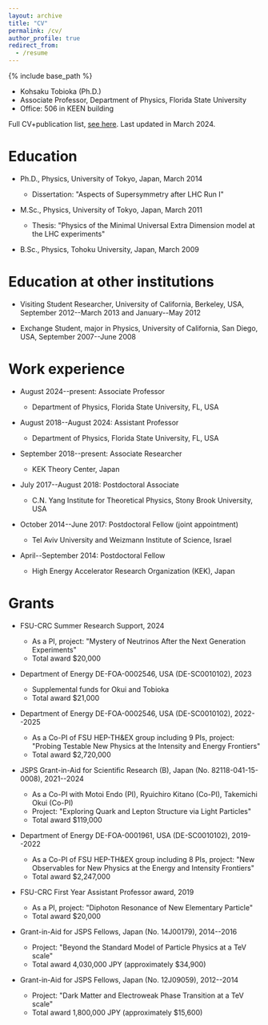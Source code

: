 ```yaml
---
layout: archive
title: "CV"
permalink: /cv/
author_profile: true
redirect_from:
  - /resume
---
```


{% include base_path %}

* Kohsaku Tobioka (Ph.D.)
* Associate Professor, Department of Physics, Florida State University
* Office: 506 in KEEN building

Full CV+publication list, [see here](/files/CV+publist_Tobiokafrom2024March.pdf). Last updated in March 2024. 


Education
======
* Ph.D., Physics, University of Tokyo, Japan, March 2014
  * Dissertation: "Aspects of Supersymmetry after LHC Run I"

* M.Sc., Physics, University of Tokyo, Japan, March 2011
  * Thesis: "Physics of the Minimal Universal Extra Dimension model at the LHC experiments"

* B.Sc., Physics, Tohoku University, Japan, March 2009

Education at other institutions
======
* Visiting Student Researcher, University of California, Berkeley, USA, September 2012--March 2013 and January--May 2012

* Exchange Student, major in Physics, University of California, San Diego, USA, September 2007--June 2008

Work experience
======
* August 2024--present: Associate Professor
  * Department of Physics, Florida State University, FL, USA

* August 2018--August 2024: Assistant Professor
  * Department of Physics, Florida State University, FL, USA

* September 2018--present: Associate Researcher
  * KEK Theory Center, Japan

* July 2017--August 2018: Postdoctoral Associate
  * C.N. Yang Institute for Theoretical Physics, Stony Brook University, USA

* October 2014--June 2017: Postdoctoral Fellow (joint appointment)
  * Tel Aviv University and Weizmann Institute of Science, Israel

* April--September 2014: Postdoctoral Fellow
  * High Energy Accelerator Research Organization (KEK), Japan

Grants
======
* FSU-CRC Summer Research Support, 2024
  * As a PI, project: "Mystery of Neutrinos After the Next Generation Experiments"
  * Total award \$20,000

* Department of Energy DE-FOA-0002546, USA (DE-SC0010102), 2023
  * Supplemental funds for Okui and Tobioka
  * Total award \$21,000

* Department of Energy DE-FOA-0002546, USA (DE-SC0010102), 2022--2025
  * As a Co-PI of FSU HEP-TH&EX group including 9 PIs, project: "Probing Testable New Physics at the Intensity and Energy Frontiers"
  * Total award \$2,720,000

* JSPS Grant-in-Aid for Scientific Research (B), Japan (No. 82118-041-15-0008), 2021--2024
  * As a Co-PI with Motoi Endo (PI), Ryuichiro Kitano (Co-PI), Takemichi Okui (Co-PI)
  * Project: "Exploring Quark and Lepton Structure via Light Particles"
  * Total award \$119,000

* Department of Energy DE-FOA-0001961, USA (DE-SC0010102), 2019--2022
  * As a Co-PI of FSU HEP-TH&EX group including 8 PIs, project: "New Observables for New Physics at the Energy and Intensity Frontiers"
  * Total award \$2,247,000

* FSU-CRC First Year Assistant Professor award, 2019
  * As a PI, project: "Diphoton Resonance of New Elementary Particle"
  * Total award \$20,000

* Grant-in-Aid for JSPS Fellows, Japan (No. 14J00179), 2014--2016
  * Project: "Beyond the Standard Model of Particle Physics at a TeV scale"
  * Total award 4,030,000 JPY (approximately \$34,900)

* Grant-in-Aid for JSPS Fellows, Japan (No. 12J09059), 2012--2014
  * Project: "Dark Matter and Electroweak Phase Transition at a TeV scale"
  * Total award 1,800,000 JPY (approximately \$15,600)